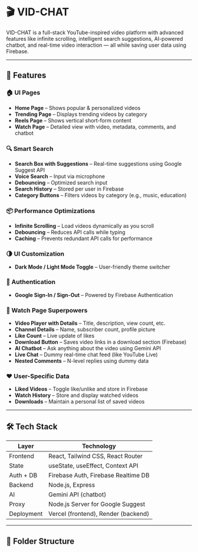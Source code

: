 # 🎬 VID-CHAT

VID-CHAT is a full-stack YouTube-inspired video platform with advanced features like infinite scrolling, intelligent search suggestions, AI-powered chatbot, and real-time video interaction — all while saving user data using Firebase.

---

## 🚀 Features

### 🏠 UI Pages
- **Home Page** – Shows popular & personalized videos
- **Trending Page** – Displays trending videos by category
- **Reels Page** – Shows vertical short-form content
- **Watch Page** – Detailed view with video, metadata, comments, and chatbot

### 🔍 Smart Search
- **Search Box with Suggestions** – Real-time suggestions using Google Suggest API
- **Voice Search** – Input via microphone
- **Debouncing** – Optimized search input
- **Search History** – Stored per user in Firebase
- **Category Buttons** – Filters videos by category (e.g., music, education)

### 📦 Performance Optimizations
- **Infinite Scrolling** – Load videos dynamically as you scroll
- **Debouncing** – Reduces API calls while typing
- **Caching** – Prevents redundant API calls for performance

### 🌗 UI Customization
- **Dark Mode / Light Mode Toggle** – User-friendly theme switcher

### 🔐 Authentication
- **Google Sign-In / Sign-Out** – Powered by Firebase Authentication

### 🎥 Watch Page Superpowers
- **Video Player with Details** – Title, description, view count, etc.
- **Channel Details** – Name, subscriber count, profile picture
- **Like Count** – Live update of likes
- **Download Button** – Saves video links in a download section (Firebase)
- **AI Chatbot** – Ask anything about the video using Gemini API
- **Live Chat** – Dummy real-time chat feed (like YouTube Live)
- **Nested Comments** – N-level replies using dummy data

### ❤️ User-Specific Data
- **Liked Videos** – Toggle like/unlike and store in Firebase
- **Watch History** – Store and display watched videos
- **Downloads** – Maintain a personal list of saved videos

---

## 🛠 Tech Stack

| Layer       | Technology                         |
|-------------|-------------------------------------|
| Frontend    | React, Tailwind CSS, React Router  |
| State       | useState, useEffect, Context API   |
| Auth + DB   | Firebase Auth, Firebase Realtime DB|
| Backend     | Node.js, Express                   |
| AI          | Gemini API (chatbot)              |
| Proxy       | Node.js Server for Google Suggest  |
| Deployment  | Vercel (frontend), Render (backend) |

---

## 📁 Folder Structure


 
 
